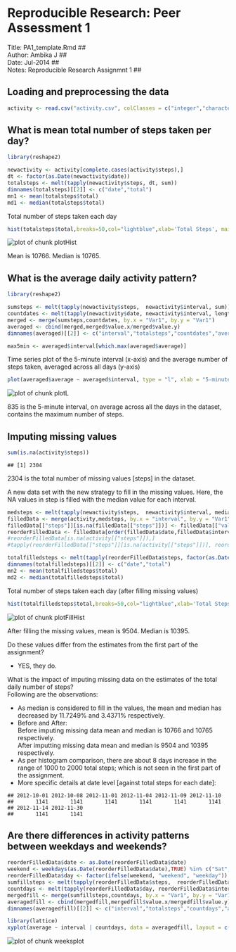 # Reproducible Research: Peer Assessment 1
Title:  PA1_template.Rmd                     ##  
Author: Ambika J                             ##  
Date:   Jul-2014                             ##  
Notes:  Reproducible Research Assignmnt 1    ##  

## Loading and preprocessing the data



```r
activity <- read.csv("activity.csv", colClasses = c("integer","character","integer"), comment="",stringsAsFactors = FALSE, nrows = 17568)
```

## What is mean total number of steps taken per day?

```r
library(reshape2)

newactivity <- activity[complete.cases(activity$steps),]
dt <- factor(as.Date(newactivity$date))
totalsteps <- melt(tapply(newactivity$steps, dt, sum))
dimnames(totalsteps)[[2]] <- c("date","total")
mn1 <- mean(totalsteps$total)
md1 <- median(totalsteps$total)
```

Total number of steps taken each day

```r
hist(totalsteps$total,breaks=50,col="lightblue",xlab='Total Steps', main = "Total number of steps taken each day")
```

![plot of chunk plotHist](figure/plotHist.png) 

Mean is 10766. Median is 10765.

## What is the average daily activity pattern?

```r
library(reshape2)

sumsteps <- melt(tapply(newactivity$steps,  newactivity$interval, sum))
countdates <- melt(tapply(newactivity$date, newactivity$interval, length))
merged <- merge(sumsteps,countdates, by.x = "Var1", by.y = "Var1")
averaged <- cbind(merged,merged$value.x/merged$value.y)
dimnames(averaged)[[2]] <- c("interval","totalsteps","countdates","average")

max5min <- averaged$interval[which.max(averaged$average)]
```

Time series plot of the 5-minute interval (x-axis) and the average number of steps taken, averaged across all days (y-axis)

```r
plot(averaged$average ~ averaged$interval, type = "l", xlab = "5-minute interval", ylab = "average steps",col="blue")
```

![plot of chunk plotL](figure/plotL.png) 

835 is the 5-minute interval, on average across all the days in the dataset, contains the maximum number of steps.

## Imputing missing values

```r
sum(is.na(activity$steps))
```

```
## [1] 2304
```
2304 is the total number of missing values [steps] in the dataset.

A new data set with the new strategy to fill in the missing values. Here, the NA values in step is filled with the median value for each interval.

```r
medsteps <- melt(tapply(newactivity$steps,  newactivity$interval, median))
filledData <- merge(activity,medsteps, by.x = "interval", by.y = "Var1",all = TRUE)
filledData[["steps"]][is.na(filledData[["steps"]])] <- filledData[["value"]][is.na(filledData[["steps"]])]
reorderFilledData <- filledData[order(filledData$date,filledData$interval),c(2,3,1)]
#reorderFilledData[is.na(activity[["steps"]]),] 
#tapply(reorderFilledData[["steps"]][is.na(activity[["steps"]])], reorderFilledData$date, sum)

totalfilledsteps <- melt(tapply(reorderFilledData$steps, factor(as.Date(reorderFilledData$date)), sum))
dimnames(totalfilledsteps)[[2]] <- c("date","total")
mn2 <- mean(totalfilledsteps$total)
md2 <- median(totalfilledsteps$total)
```

Total number of steps taken each day (after filling missing values)

```r
hist(totalfilledsteps$total,breaks=50,col="lightblue",xlab='Total Steps', main = "Total number of steps taken each day (after filling missing values)")
```

![plot of chunk plotFillHist](figure/plotFillHist.png) 

After filling the missing values, mean is 9504. Median is 10395.

Do these values differ from the estimates from the first part of the assignment? 
* YES, they do.  

What is the impact of imputing missing data on the estimates of the total daily number of steps?  
Following are the observations:  
* As median is considered to fill in the values, the mean and median has decreased by 11.7249% and 3.4371% respectively.  
* Before and After:  
Before imputing missing data mean and median is 10766 and 10765 respectively.  
After imputting missing  data mean and median is 9504 and 10395 respectively.  
* As per histogram comparison, there are about 8 days increase in the range of 1000 to 2000 total steps; which is not seen in the first part of the assignment.  
* More specific details at date level [against total steps for each date]:  

```
## 2012-10-01 2012-10-08 2012-11-01 2012-11-04 2012-11-09 2012-11-10 
##       1141       1141       1141       1141       1141       1141 
## 2012-11-14 2012-11-30 
##       1141       1141
```
 
## Are there differences in activity patterns between weekdays and weekends?

```r
reorderFilledData$date <- as.Date(reorderFilledData$date)
weekend <- weekdays(as.Date(reorderFilledData$date),TRUE) %in% c("Sat", "Sun")
reorderFilledData$day <- factor(ifelse(weekend, "weekend", "weekday"))
sumfillsteps <- melt(tapply(reorderFilledData$steps,  reorderFilledData$interval, sum))
countdays <- melt(tapply(reorderFilledData$day, reorderFilledData$interval, length))
mergedfill <- merge(sumfillsteps,countdays, by.x = "Var1", by.y = "Var1")
averagedfill <- cbind(mergedfill,mergedfill$value.x/mergedfill$value.y)
dimnames(averagedfill)[[2]] <- c("interval","totalsteps","countdays","average")
```

```r
library(lattice)
xyplot(average ~ interval | countdays, data = averagedfill, layout = c(1, 2), type="l")
```

![plot of chunk weeksplot](figure/weeksplot.png) 

